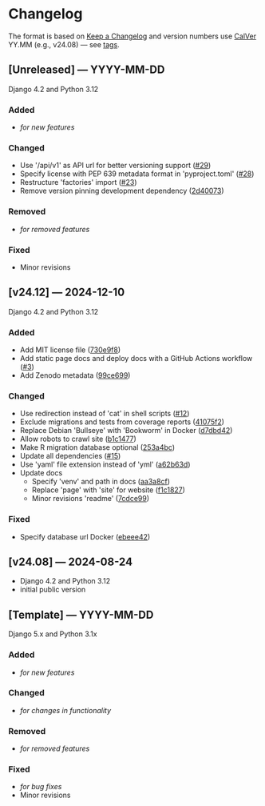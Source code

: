 # Changelog

The format is based on [Keep a Changelog](https://keepachangelog.com/en/1.1.0/)
and version numbers use
[CalVer](https://calver.org/#when-to-use-calver) YY.MM (e.g., v24.08)
— see [tags](https://github.com/hdigital/parlgov-web/tags).

## [Unreleased] — YYYY-MM-DD

Django 4.2 and Python 3.12

### Added

- _for new features_

### Changed

- Use '/api/v1' as API url for better versioning support
  ([#29](https://github.com/hdigital/parlgov-web/pull/29))
- Specify license with PEP 639 metadata format in 'pyproject.toml'
  ([#28](https://github.com/hdigital/parlgov-web/pull/28))
- Restructure 'factories' import
  ([#23](https://github.com/hdigital/parlgov-web/pull/23))
- Remove version pinning development dependency
  ([2d40073](https://github.com/hdigital/parlgov-web/commit/2d40073))

### Removed

- _for removed features_

### Fixed

- Minor revisions

## [v24.12] — 2024-12-10

Django 4.2 and Python 3.12

### Added

- Add MIT license file
  ([730e9f8](https://github.com/hdigital/parlgov-web/commit/730e9f8))
- Add static page docs and deploy docs with a GitHub Actions workflow
  ([#3](https://github.com/hdigital/parlgov-web/issues/3))
- Add Zenodo metadata
  ([99ce699](https://github.com/hdigital/parlgov-web/commit/99ce699))

### Changed

- Use redirection instead of 'cat' in shell scripts
  ([#12](https://github.com/hdigital/parlgov-web/issues/12))
- Exclude migrations and tests from coverage reports
  ([41075f2](https://github.com/hdigital/parlgov-web/commit/41075f2))
- Replace Debian 'Bullseye' with 'Bookworm' in Docker
  ([d7dbd42](https://github.com/hdigital/parlgov-web/commit/d7dbd42))
- Allow robots to crawl site
  ([b1c1477](https://github.com/hdigital/parlgov-web/commit/b1c1477))
- Make R migration database optional
  ([253a4bc](https://github.com/hdigital/parlgov-web/commit/253a4bc))
- Update all dependencies
  ([#15](https://github.com/hdigital/parlgov-web/pull/15))
- Use 'yaml' file extension instead of 'yml'
  ([a62b63d](https://github.com/hdigital/parlgov-web/commit/a62b63d))
- Update docs
  - Specify 'venv' and path in docs
    ([aa3a8cf](https://github.com/hdigital/parlgov-web/commit/aa3a8cf))
  - Replace 'page' with 'site' for website
    ([f1c1827](https://github.com/hdigital/parlgov-web/commit/f1c1827))
  - Minor revisions 'readme'
    ([7cdce99](https://github.com/hdigital/parlgov-web/commit/7cdce99))

### Fixed

- Specify database url Docker
  ([ebeee42](https://github.com/hdigital/parlgov-web/commit/ebeee42))

## [v24.08] — 2024-08-24

- Django 4.2 and Python 3.12
- initial public version

## [Template] — YYYY-MM-DD

Django 5.x and Python 3.1x

### Added

- _for new features_

### Changed

- _for changes in functionality_

### Removed

- _for removed features_

### Fixed

- _for bug fixes_
- Minor revisions
